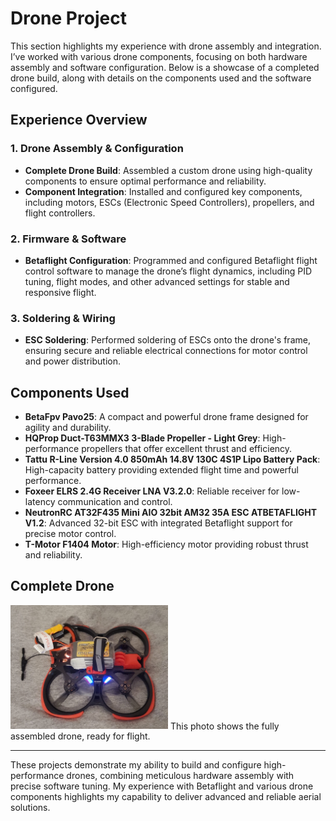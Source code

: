 # Drone Project

This section highlights my experience with drone assembly and integration. I’ve worked with various drone components, focusing on both hardware assembly and software configuration. Below is a showcase of a completed drone build, along with details on the components used and the software configured.

## Experience Overview

### **1. Drone Assembly & Configuration**
- **Complete Drone Build**: Assembled a custom drone using high-quality components to ensure optimal performance and reliability.
- **Component Integration**: Installed and configured key components, including motors, ESCs (Electronic Speed Controllers), propellers, and flight controllers.

### **2. Firmware & Software**
- **Betaflight Configuration**: Programmed and configured Betaflight flight control software to manage the drone’s flight dynamics, including PID tuning, flight modes, and other advanced settings for stable and responsive flight.

### **3. Soldering & Wiring**
- **ESC Soldering**: Performed soldering of ESCs onto the drone's frame, ensuring secure and reliable electrical connections for motor control and power distribution.

## Components Used

- **BetaFpv Pavo25**: A compact and powerful drone frame designed for agility and durability.
- **HQProp Duct-T63MMX3 3-Blade Propeller - Light Grey**: High-performance propellers that offer excellent thrust and efficiency.
- **Tattu R-Line Version 4.0 850mAh 14.8V 130C 4S1P Lipo Battery Pack**: High-capacity battery providing extended flight time and powerful performance.
- **Foxeer ELRS 2.4G Receiver LNA V3.2.0**: Reliable receiver for low-latency communication and control.
- **NeutronRC AT32F435 Mini AIO 32bit AM32 35A ESC ATBETAFLIGHT V1.2**: Advanced 32-bit ESC with integrated Betaflight support for precise motor control.
- **T-Motor F1404 Motor**: High-efficiency motor providing robust thrust and reliability.

## **Complete Drone**
<img src="CompleteDrone.jpeg" alt="Ready to fly drone img" width="50%"/> 
This photo shows the fully assembled drone, ready for flight.

---

These projects demonstrate my ability to build and configure high-performance drones, combining meticulous hardware assembly with precise software tuning. My experience with Betaflight and various drone components highlights my capability to deliver advanced and reliable aerial solutions.
